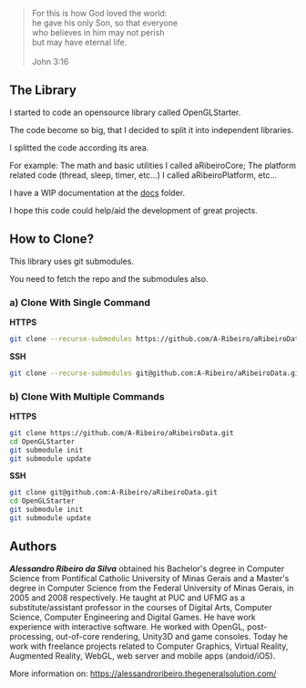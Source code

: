 > For this is how God loved the world:  
he gave his only Son, so that everyone  
who believes in him may not perish  
but may have eternal life.  
  \
John 3:16

## The Library

I started to code an opensource library called OpenGLStarter.

The code become so big, that I decided to split it into independent libraries.

I splitted the code according its area.

For example: The math and basic utilities I called aRibeiroCore; The platform related code (thread, sleep, timer, etc...) I called aRibeiroPlatform, etc...

I have a WIP documentation at the [docs](docs/index.md) folder.

I hope this code could help/aid the development of great projects.

## How to Clone?

This library uses git submodules.

You need to fetch the repo and the submodules also.

### a) Clone With Single Command

__HTTPS__

```bash
git clone --recurse-submodules https://github.com/A-Ribeiro/aRibeiroData.git
```

__SSH__

```bash
git clone --recurse-submodules git@github.com:A-Ribeiro/aRibeiroData.git
```

### b) Clone With Multiple Commands

__HTTPS__

```bash
git clone https://github.com/A-Ribeiro/aRibeiroData.git
cd OpenGLStarter
git submodule init
git submodule update
```

__SSH__

```bash
git clone git@github.com:A-Ribeiro/aRibeiroData.git
cd OpenGLStarter
git submodule init
git submodule update
```

## Authors

***Alessandro Ribeiro da Silva*** obtained his Bachelor's degree in Computer Science from Pontifical Catholic 
University of Minas Gerais and a Master's degree in Computer Science from the Federal University of Minas Gerais, 
in 2005 and 2008 respectively. He taught at PUC and UFMG as a substitute/assistant professor in the courses 
of Digital Arts, Computer Science, Computer Engineering and Digital Games. He have work experience with interactive
software. He worked with OpenGL, post-processing, out-of-core rendering, Unity3D and game consoles. Today 
he work with freelance projects related to Computer Graphics, Virtual Reality, Augmented Reality, WebGL, web server 
and mobile apps (andoid/iOS).

More information on: https://alessandroribeiro.thegeneralsolution.com/